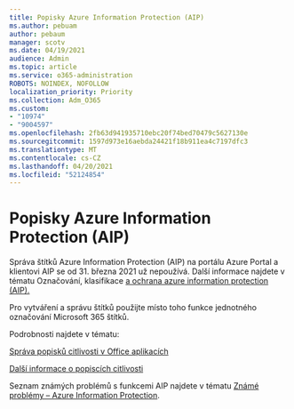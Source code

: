 ```yaml
---
title: Popisky Azure Information Protection (AIP)
ms.author: pebuam
author: pebaum
manager: scotv
ms.date: 04/19/2021
audience: Admin
ms.topic: article
ms.service: o365-administration
ROBOTS: NOINDEX, NOFOLLOW
localization_priority: Priority
ms.collection: Adm_O365
ms.custom:
- "10974"
- "9004597"
ms.openlocfilehash: 2fb63d941935710ebc20f74bed70479c5627130e
ms.sourcegitcommit: 1597d973e16aebda24421f18b911ea4c7197dfc3
ms.translationtype: MT
ms.contentlocale: cs-CZ
ms.lasthandoff: 04/20/2021
ms.locfileid: "52124854"
---
```

# <a name="azure-information-protection-aip-labels"></a>Popisky Azure Information Protection (AIP)

Správa štítků Azure Information Protection (AIP) na portálu Azure Portal a klientovi AIP se od 31. března 2021 už nepoužívá. Další informace najdete v tématu Označování, klasifikace [a ochrana azure information protection (AIP).](https://docs.microsoft.com/azure/information-protection/aip-classification-and-protection)

Pro vytváření a správu štítků použijte místo toho funkce jednotného označování Microsoft 365 štítků. 

Podrobnosti najdete v tématu:

[Správa popisků citlivosti v Office aplikacích](https://docs.microsoft.com/microsoft-365/compliance/sensitivity-labels-office-apps)

[Další informace o popiscích citlivosti](https://docs.microsoft.com/microsoft-365/compliance/sensitivity-labels)

Seznam známých problémů s funkcemi AIP najdete v tématu [Známé problémy – Azure Information Protection](https://docs.microsoft.com/azure/information-protection/known-issues).